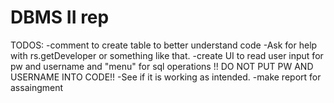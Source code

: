 # DBMS II rep
TODOS:  -comment to create table to better understand code
	-Ask for help with rs.getDeveloper or something like that.
	-create UI to read user input for pw and username and "menu" for sql operations !! DO NOT PUT PW AND USERNAME INTO CODE!!
	-See if it is working as intended.
	-make report for assaingment

